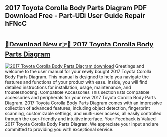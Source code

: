 ## 2017 Toyota Corolla Body Parts Diagram PDF Download Free - Part-UDi User Guide Repair hFNcC

# <h2><a href="http://dfkb56.blite.top/?on=2017+Toyota+Corolla+Body+Parts+Diagram">🔗Download New 👉🔴 2017 Toyota Corolla Body Parts Diagram</a></h2>

[![2017 Toyota Corolla Body Parts Diagram download](https://i.imgur.com/lujVjoI.png)](http://dfkb56.blite.top/?on=2017+Toyota+Corolla+Body+Parts+Diagram)
Greetings and welcome to the user manual for your newly bought 2017 Toyota Corolla Body Parts Diagram. This manual is designed to help you navigate the features and functions of your product with ease. Inside, you will find detailed instructions for installation, usage, maintenance, and troubleshooting. Compatible Accessories This section lists compatible accessories and peripherals for your new 2017 Toyota Corolla Body Parts Diagram. 2017 Toyota Corolla Body Parts Diagram comes with an impressive collection of advanced features, including object detection, fingerprint scanning, customizable settings, and multi-user access, all easily controlled through the user-friendly and intuitive interface. Your Feedback is Valued 2017 Toyota Corolla Body Parts Diagram. We appreciate your input and are committed to providing you with exceptional service.

